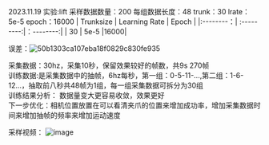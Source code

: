 2023.11.19
实验:lift 采样数据数量：200 每组数据长度：48 trunk：30 lrate：5e-5 epoch：16000
| Trunksize | Learning Rate |	Epoch |
|:--------：| :---------:|：--------:|
| 30 | 5e-5 |16000|

误差：![50b1303ca107eba18f0829c830fe935](https://github.com/LiuXinzi/DaC/assets/133741133/b6b23497-aa52-4e83-9ddc-ecf506730778)

采集数据：30hz，采集10秒，保留效果较好的帧数，共9s 270帧\
训练数据:是采集数据中的抽帧，6hz每秒，第一组：0-5-11-...,第二组：1-6-12...，抽取前八秒共48帧为1组，每一组采集数据可拆分为30组\
训练结果分析： 数据量变大更容易收敛，效果更好\
下一步优化：相机位置放置在可以看清夹爪的位置来增加成功率，增加采集数据时间来增加抽帧的频率来增加运动速度

采样视频：
![image](https://github.com/LiuXinzi/DaC/blob/main/output.gif)

